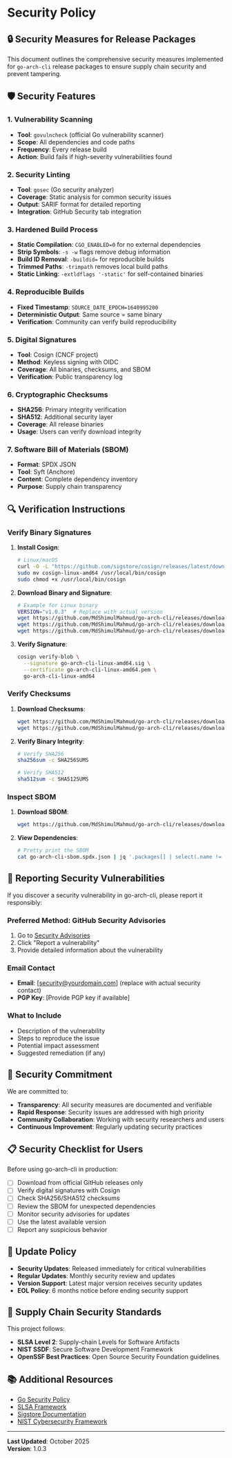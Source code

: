 # Security Policy

## 🔒 Security Measures for Release Packages

This document outlines the comprehensive security measures implemented for `go-arch-cli` release packages to ensure supply chain security and prevent tampering.

## 🛡️ Security Features

### 1. **Vulnerability Scanning**
- **Tool**: `govulncheck` (official Go vulnerability scanner)
- **Scope**: All dependencies and code paths
- **Frequency**: Every release build
- **Action**: Build fails if high-severity vulnerabilities found

### 2. **Security Linting**
- **Tool**: `gosec` (Go security analyzer)
- **Coverage**: Static analysis for common security issues
- **Output**: SARIF format for detailed reporting
- **Integration**: GitHub Security tab integration

### 3. **Hardened Build Process**
- **Static Compilation**: `CGO_ENABLED=0` for no external dependencies
- **Strip Symbols**: `-s -w` flags remove debug information
- **Build ID Removal**: `-buildid=` for reproducible builds
- **Trimmed Paths**: `-trimpath` removes local build paths
- **Static Linking**: `-extldflags '-static'` for self-contained binaries

### 4. **Reproducible Builds**
- **Fixed Timestamp**: `SOURCE_DATE_EPOCH=1640995200`
- **Deterministic Output**: Same source = same binary
- **Verification**: Community can verify build reproducibility

### 5. **Digital Signatures**
- **Tool**: Cosign (CNCF project)
- **Method**: Keyless signing with OIDC
- **Coverage**: All binaries, checksums, and SBOM
- **Verification**: Public transparency log

### 6. **Cryptographic Checksums**
- **SHA256**: Primary integrity verification
- **SHA512**: Additional security layer
- **Coverage**: All release binaries
- **Usage**: Users can verify download integrity

### 7. **Software Bill of Materials (SBOM)**
- **Format**: SPDX JSON
- **Tool**: Syft (Anchore)
- **Content**: Complete dependency inventory
- **Purpose**: Supply chain transparency

## 🔍 Verification Instructions

### Verify Binary Signatures

1. **Install Cosign**:
   ```bash
   # Linux/macOS
   curl -O -L "https://github.com/sigstore/cosign/releases/latest/download/cosign-linux-amd64"
   sudo mv cosign-linux-amd64 /usr/local/bin/cosign
   sudo chmod +x /usr/local/bin/cosign
   ```

2. **Download Binary and Signature**:
   ```bash
   # Example for Linux binary
   VERSION="v1.0.3"  # Replace with actual version
   wget https://github.com/MdShimulMahmud/go-arch-cli/releases/download/${VERSION}/go-arch-cli-linux-amd64
   wget https://github.com/MdShimulMahmud/go-arch-cli/releases/download/${VERSION}/go-arch-cli-linux-amd64.sig
   wget https://github.com/MdShimulMahmud/go-arch-cli/releases/download/${VERSION}/go-arch-cli-linux-amd64.pem
   ```

3. **Verify Signature**:
   ```bash
   cosign verify-blob \
     --signature go-arch-cli-linux-amd64.sig \
     --certificate go-arch-cli-linux-amd64.pem \
     go-arch-cli-linux-amd64
   ```

### Verify Checksums

1. **Download Checksums**:
   ```bash
   wget https://github.com/MdShimulMahmud/go-arch-cli/releases/download/${VERSION}/SHA256SUMS
   wget https://github.com/MdShimulMahmud/go-arch-cli/releases/download/${VERSION}/SHA512SUMS
   ```

2. **Verify Binary Integrity**:
   ```bash
   # Verify SHA256
   sha256sum -c SHA256SUMS
   
   # Verify SHA512
   sha512sum -c SHA512SUMS
   ```

### Inspect SBOM

1. **Download SBOM**:
   ```bash
   wget https://github.com/MdShimulMahmud/go-arch-cli/releases/download/${VERSION}/go-arch-cli-sbom.spdx.json
   ```

2. **View Dependencies**:
   ```bash
   # Pretty print the SBOM
   cat go-arch-cli-sbom.spdx.json | jq '.packages[] | select(.name != null) | {name: .name, version: .versionInfo}'
   ```

## 🚨 Reporting Security Vulnerabilities

If you discover a security vulnerability in go-arch-cli, please report it responsibly:

### Preferred Method: GitHub Security Advisories
1. Go to [Security Advisories](https://github.com/MdShimulMahmud/go-arch-cli/security/advisories)
2. Click "Report a vulnerability"
3. Provide detailed information about the vulnerability

### Email Contact
- **Email**: [security@yourdomain.com] (replace with actual security contact)
- **PGP Key**: [Provide PGP key if available]

### What to Include
- Description of the vulnerability
- Steps to reproduce the issue
- Potential impact assessment
- Suggested remediation (if any)

## 🎯 Security Commitment

We are committed to:

- **Transparency**: All security measures are documented and verifiable
- **Rapid Response**: Security issues are addressed with high priority
- **Community Collaboration**: Working with security researchers and users
- **Continuous Improvement**: Regularly updating security practices

## 📋 Security Checklist for Users

Before using go-arch-cli in production:

- [ ] Download from official GitHub releases only
- [ ] Verify digital signatures with Cosign
- [ ] Check SHA256/SHA512 checksums
- [ ] Review the SBOM for unexpected dependencies
- [ ] Monitor security advisories for updates
- [ ] Use the latest available version
- [ ] Report any suspicious behavior

## 🔄 Update Policy

- **Security Updates**: Released immediately for critical vulnerabilities
- **Regular Updates**: Monthly security review and updates
- **Version Support**: Latest major version receives security updates
- **EOL Policy**: 6 months notice before ending security support

## 🌟 Supply Chain Security Standards

This project follows:

- **SLSA Level 2**: Supply-chain Levels for Software Artifacts
- **NIST SSDF**: Secure Software Development Framework
- **OpenSSF Best Practices**: Open Source Security Foundation guidelines

## 📚 Additional Resources

- [Go Security Policy](https://golang.org/security)
- [SLSA Framework](https://slsa.dev/)
- [Sigstore Documentation](https://docs.sigstore.dev/)
- [NIST Cybersecurity Framework](https://www.nist.gov/cyberframework)

---

**Last Updated**: October 2025  
**Version**: 1.0.3